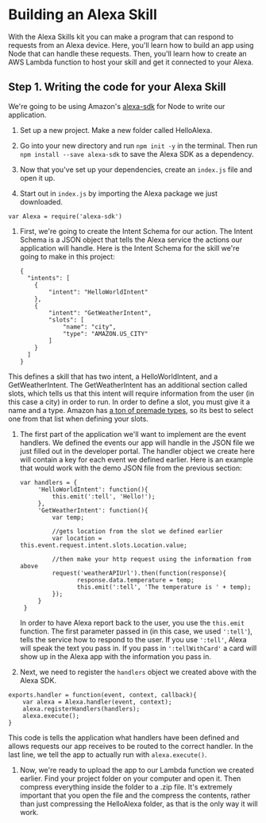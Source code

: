 # Building an Alexa Skill

With the Alexa Skills kit you can make a program that can respond to requests from an Alexa device. Here, you'll learn how to build an app using Node that can handle these requests. Then, you'll learn how to create an AWS Lambda function to host your skill and get it connected to your Alexa.

## Step 1\. Writing the code for your Alexa Skill

We're going to be using Amazon's [alexa-sdk](https://www.npmjs.com/package/alexa-sdk) for Node to write our application.

1. Set up a new project. Make a new folder called HelloAlexa.

1. Go into your new directory and run `npm init -y` in the terminal. Then run `npm install --save alexa-sdk` to save the Alexa SDK as a dependency.

1. Now that you've set up your dependencies, create an `index.js` file and open it up.

1. Start out in `index.js` by importing the Alexa package we just downloaded.

  `var Alexa = require('alexa-sdk')`

1. First, we're going to create the Intent Schema for our action. The Intent Schema is a JSON object that tells the Alexa service the actions our application will handle. Here is the Intent Schema for the skill we're going to make in this project:

    ```
    {
      "intents": [
        {
            "intent": "HelloWorldIntent"
        },
        {
            "intent": "GetWeatherIntent",
            "slots": [
                "name": "city",
                "type": "AMAZON.US_CITY"
            ]
        }
      ]
    }
    ```
This defines a skill that has two intent, a HelloWorldIntent, and a GetWeatherIntent. The GetWeatherIntent has an additional section called slots, which tells us that this intent will require information from the user (in this case a city) in order to run. In order to define a slot, you must give it a name and a type. Amazon has [a ton of premade types](https://developer.amazon.com/public/solutions/alexa/alexa-skills-kit/docs/built-in-intent-ref/slot-type-reference), so its best to select one from that list when defining your slots.

1. The first part of the application we'll want to implement are the event handlers. We defined the events our app will handle in the JSON file we just filled out in the developer portal. The handler object we create here will contain a key for each event we defined earlier. Here is an example that would work with the demo JSON file from the previous section:

    ```
    var handlers = {
         'HelloWorldIntent': function(){
             this.emit(':tell', 'Hello!');
         },
         'GetWeatherIntent': function(){
             var temp;

             //gets location from the slot we defined earlier
             var location = this.event.request.intent.slots.Location.value;

             //then make your http request using the information from above
             request('weatherAPIUrl').then(function(response){
                    response.data.temperature = temp;
                    this.emit(':tell', 'The temperature is ' + temp);
             });
         }
     }
    ```

    In order to have Alexa report back to the user, you use the `this.emit` function. The first parameter passed in (in this case, we used `':tell'`), tells the service how to respond to the user. If you use `':tell'`, Alexa will speak the text you pass in. If you pass in `':tellWithCard'` a card will show up in the Alexa app with the information you pass in.

1. Next, we need to register the `handlers` object we created above with the Alexa SDK.

  ```
  exports.handler = function(event, context, callback){
      var alexa = Alexa.handler(event, context);
      alexa.registerHandlers(handlers);
      alexa.execute();
  }
  ```

  This code is tells the application what handlers have been defined and allows requests our app receives to be routed to the correct handler. In the last line, we tell the app to actually run with `alexa.execute()`.

1. Now, we're ready to upload the app to our Lambda function we created earlier. Find your project folder on your computer and open it. Then compress everything inside the folder to a .zip file. It's extremely important that you open the file and the compress the contents, rather than just compressing the HelloAlexa folder, as that is the only way it will work.
